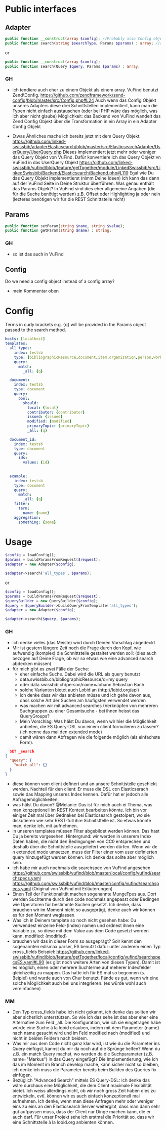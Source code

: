 # Public interfaces

## Adapter

```php
public function __construct(array $config); //Probably also Config object instead of array
public function search(string $searchType, Params $params) : array; //returns raw elasticsearch response
```

or 

```php
public function __construct(array $config);
public function search(Query $query, Params $params) : array;
```
### GH
* ich tendiere auch eher zu einem Objekt als einem array. VuFind benutzt Zend\Config.  https://github.com/zendframework/zend-config/blob/master/src/Config.php#L24 Auch wenn das Config Objekt unseres Adapters diese drei Schnittstellen implementiert, kann man die Typen nicht einfach austauschen (oder bei PHP wäre das möglich, was ich aber nicht glaube) Möglichkeit: das Backend von VuFind wandelt das Zend Config Objekt über die Transformation in ein Array in ein Adapter Config Objekt

* Etwas Ähnliches mache ich bereits jetzt mit dem Query Objekt. https://github.com/linked-swissbib/adapterElasticsearch/blob/master/src/ElasticsearchAdapter/UserQuery/UserQuery.php Dieses implementiert jetzt mehr oder weniger das Query Objekt von VuFind. Dafür konvertiere ich das Query Objekt vn VuFind in das UserQuery Objekt https://github.com/linked-swissbib/vufind/blob/feature/getTogether/module/LinkedSwissbib/src/LinkedSwissbib/Backend/Elasticsearch/Backend.php#L110 Egal wie Du das Query Objekt implementierst (nimm Deine Ideen) ich kann das dann auf der VuFind Seite in Deine Struktur überführen.
Was genau enthält das Params Objekt? In VuFind sind dies eher allgemeine Angaben (die für die Suche benötigt werden)
z.B. Offset oder Highlighting ja oder nein (lezteres benötigen wir für die REST Schnittstelle nicht)


## Params

```php
public function setParam(string $name, string $value);
public function getParam(string $name) : string;
```
### GH
* so ist das auch in VuFind

## Config
Do we need a config object instead of a config array?
* mein Kommentar oben

# Config
Terms in curly brackets e.g. {q} will be provided in the Params object passed to the search method.

```yml
hosts: [localhost]
templates: 
  all_types:
    index: testsb
    type: [bibliographicResource,document,item,organization,person,work]
    query:
      match:
        _all: {q}

  document:
    index: testsb
    type: document
    query: 
      bool:
        should:
          local: {local}
          contributor: {contributor}
          issued: {issued}
          modified: {modified}
          primaryTopic: {primaryTopic}
          _all: {q}

  document_id:
    index: testsb
    type: document
    query: 
      ids:
        values: {id}
        
        
  example:
    index: testsb
    type: document
    query: 
      match:
        _all: {q}
    filter: 
      term: 
        name: {name}
    aggregation:
      something: {some}
```

# Usage

```php
$config = loadConfig();
$params = buildParamsFromRequest($request);
$adapter = new Adapter($config);

$adapter->search('all_types', $params);
```

or 

```php
$config = loadConfig();
$params = buildParamsFromRequest($request);
$queryBuilder = new QueryBuilder($config);
$query = $queryBuilder->buildQueryFromTemplate('all_types');
$adapter = new Adapter($config);

$adapter->search($query, $params);
```


### GH
* ich denke vieles (das Meiste) wird durch Deinen Vorschlag abgedeckt
* Mir ist gestern längere Zeit noch die Frage durch den Kopf, wie aufwendig (komplex) die Schnittstelle gestaltet werden soll: (dies auch bezogen auf Deine Frage, ob wir so etwas wie eine advanced search abdecken müssen)
* für mich gibt es zwei Fälle der Suche: 
  * eher einfache Suche. Dabei wird die URL als query benutzt
  * data.swissbib.ch/bibliographicResource/q=my query
  * oder data.swissbib.ch/person/name=Johann Sebastian Bach
  * solche Varianten bietet auch Lobid an (http://lobid.org/api)
  * ich denke dass wir das anbieten müsse und ich gehe davon aus, dass solche Art der Suchen am häufigsten verwendet werden
  * was machen wir mit advanced searches (Verknüpfen von mehreren Suchgruppen zu einer Gesamtsuche - bei ihnen heisst das QueryGroups?
  * Mein Vorschlag: Was hälst Du davon, wenn wir hier die Möglichkeit anbieten, die ES Query-DSL von einem client formulieren zu lassen? (ich nenne das mal den extended mode)
  * damit wären dann Abfragen wie die folgende möglich (als einfachste Form). 
```json  
  GET _search
{
  "query": {
    "match_all": {}
  }
}
```
  * diese können vom client definert und an unsere Schnittstelle geschickt werden. Nachteil für den client: Er muss die DSL con Elasticserach sowie das Mapping unseres Index kennen. Dafür hat er jedoch alle Abfragemöglichkeiten. 
  * was hälst Du davon? @Melanie: Das ist für mich auch ei Thema, was man konzeptionell im REST Kontext bearbeiten könnte. Ich bin vor einiger Zeit mal über Gednaken bei Elasticsearch gestolpert, wo sie diskutieren wie sehr REST-full ihre Schnitsttelle ist. So etwas könnte man, denke ich, mit aufnehmen.
  * in unseren templates müssen Filter abgebildet werden können. Das hast Du ja bereits vorgesehen. Hintergrund: wir werden in unserem Index Daten haben, die nicht den Bedingungen von CC0 entsprechen und deshalb über die Schnittstelle ausgeliefert werden dürfen. Wenn wir de n extended mode umsetzen, muss der Filter einer vom user definierten query hinzugefügt werden können. Ich denke das sollte aber möglich sein.
  * ich habe mir auch nochmals die searchspec von VuFind angesehen
  https://github.com/swissbib/vufind/blob/master/local/config/vufind/searchspecs.yaml
  https://github.com/swissbib/vufind/blob/master/config/vufind/searchspecs.yaml (Original von VuFind mit Erläuterungen)
  * Einen Teil der Funktionalität machen sogenannte MungeTpes aus. Dort werden Suchterme durch den code nochmals angepasst oder Bedingen wie Operatoren für bestimmte Suchen gesetzt. Ich denke, dass brauchen wir im Moment nicht so ausgeprägt, denke auch wir können es für den Moment weglassen.
  * Was ich in Deinem template so noch nicht gesehen habe: Du verwendest einzelne Feld-(Index) namen und ordnest ihnen eine Variable zu, so diese mit dem Value aus dem Code gesetzt werden kann. modified: {modified}
  * brauchen wir das in dieser Form so ausgeprägt?
  Solr kennt den sogenannten edismax parser, ES benutzt dafür unter anderem einen Typ cross_fields Beispiel:
  https://github.com/linked-swissbib/vufind/blob/feature/getTogether/local/config/vufind/searchspecsES.yaml#L90
  (es gibt noch weitere Arten von diesen Typen). Damit ist es möglich, einen oder mehrere Suchterme auf meherer Indexfelder gleichzeitig zu mappen. Das hatte ich für ES mal so begonnen (s. Beipiel) und wurde auch von Chur benutzt. Fände es gut, wenn wir eine solche Möglichkeit auch bei uns integrieren. (es würde wohl auch vereinfachen)
  
### MM

  * Den Typ cross_fields habe ich nicht gekannt, ich denke das sollten wir aber sicherlich unterstützen. 
  So wie ich das sehe ist das aber eher eine Alternative zum Feld _all. Die Konfiguration, wie ich sie eingetragen habe
  würde eine Suche à la lobid erlauben, indem mit dem Parameter {name} nach name gesucht wird und im Feld modified nach {modified} und 
  nicht in beiden Feldern nach beidem.
  * Was mir aus dem Code nicht ganz klar wird, ist wie du die Parameter ins Query einfügst, kannst du mir da noch auf die Sprünge helfen?
  Wenn du z.B. ein match Query machst, wo werden da die Suchparameter (z.B. name="Markus") in das Query eingefügt?
  Die Implementierung, wie ich das im Moment im Branch develop mache, kann sicher nicht so bleiben, ich denke ich muss die Parameter bereits beim
  Builden des Queries fix einfügen. 
  * Bezüglich "Advanced Search" mittels ES Query-DSL: Ich denke das wäre durchaus eine Möglichkeit, die dem Client maximale Flexibilität bietet. 
  Ich weiss allerdings nicht, ob wir noch gross Zeit haben dies zu entwickeln, evtl. können wir es auch einfach konzeptionell mal aufnehmen. Ich denke, 
  wenn man diese Anfragen mehr oder weniger eins zu eins an den Elasticsearch Server weitergibt, dass man dann sehr gut aufpassen muss, dass der Client
  nur Dinge machen kann, die er auch darf. Für unser Projekt sehe ich erstmal die Priorität so, dass wir eine Schnittstelle à la lobid.org anbienten können.